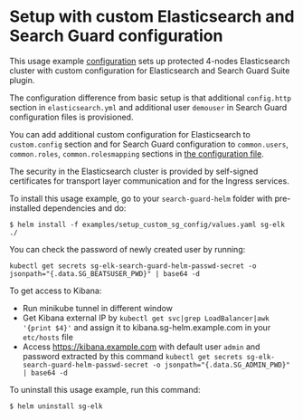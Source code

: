 #  Setup with custom Elasticsearch and Search Guard configuration

This usage example [configuration](https://git.floragunn.com/search-guard/search-guard-flx-helm-charts/-/blob/main/examples/common/setup_custom_sg_config/values.yaml) 
sets up protected 4-nodes Elasticsearch cluster with custom configuration for Elasticsearch and Search Guard Suite plugin.

The configuration difference from basic setup is that additional `config.http` section in `elasticsearch.yml` and additional user `demouser` in Search Guard configuration files is provisioned.

You can add additional custom configuration for Elasticsearch to `custom.config` section 
and for Search Guard configuration to `common.users`, `common.roles`, `common.rolesmapping` sections in [the configuration file](https://git.floragunn.com/search-guard/search-guard-flx-helm-charts/-/blob/main/examples/common/setup_custom_sg_config/values.yaml).

The security in the Elasticsearch cluster is provided by self-signed certificates for transport layer communication and for the Ingress services.


To install this usage example, go to your `search-guard-helm` folder with pre-installed dependencies and do:
```
$ helm install -f examples/setup_custom_sg_config/values.yaml sg-elk ./
```
You can check the password of newly created user by running: 
```
kubectl get secrets sg-elk-search-guard-helm-passwd-secret -o jsonpath="{.data.SG_BEATSUSER_PWD}" | base64 -d
```

To get access to Kibana:
  * Run minikube tunnel in different window
  * Get Kibana external IP by `kubectl get svc|grep LoadBalancer|awk '{print $4}'` and assign it to kibana.sg-helm.example.com in your `etc/hosts` file
  * Access https://kibana.example.com with default user `admin` and password extracted by this command `kubectl get secrets sg-elk-search-guard-helm-passwd-secret -o jsonpath="{.data.SG_ADMIN_PWD}" | base64 -d`

To uninstall this usage example, run this command:
```
$ helm uninstall sg-elk  
```